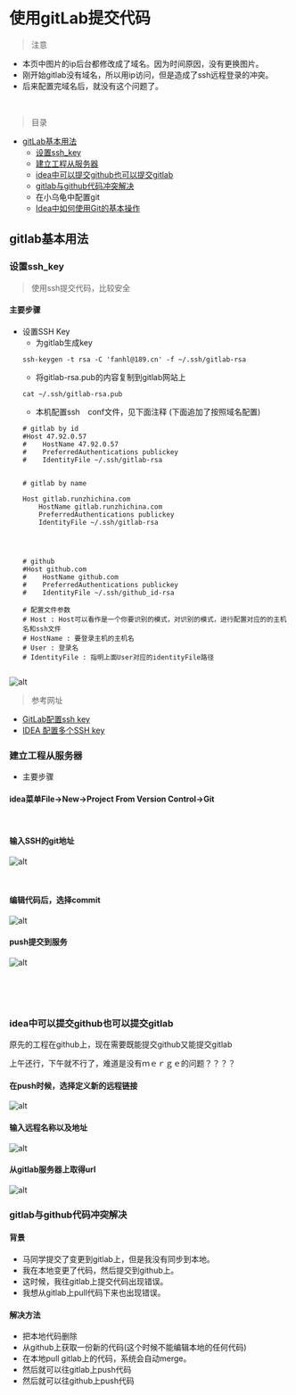 # 使用gitLab提交代码


> 注意

* 本页中图片的ip后台都修改成了域名。因为时间原因，没有更换图片。
* 刚开始gitlab没有域名，所以用ip访问，但是造成了ssh远程登录的冲突。
* 后来配置完域名后，就没有这个问题了。

<br>

> 目录


* [gitLab基本用法](#gitlab基本用法)
    * [设置ssh_key](#设置ssh_key)
    * [建立工程从服务器](#建立工程从服务器)
    * [idea中可以提交github也可以提交gitlab](#idea中可以提交github也可以提交gitlab)
    * [gitlab与github代码冲突解决](#gitlab与github代码冲突解决)
    * 在小乌龟中配置git
    * [Idea中如何使用Git的基本操作](https://blog.csdn.net/shujiekeji/article/details/73896355)
    


    
    
    
## gitlab基本用法


### 设置ssh_key

> 使用ssh提交代码，比较安全

#### 主要步骤

* 设置SSH Key
    * 为gitlab生成key
    ```youtrack
    ssh-keygen -t rsa -C 'fanhl@189.cn' -f ~/.ssh/gitlab-rsa
    ```     
    * 将gitlab-rsa.pub的内容复制到gitlab网站上
    ```youtrack
    cat ~/.ssh/gitlab-rsa.pub
    ```
    * 本机配置ssh　conf文件，见下面注释 (下面追加了按照域名配置)
    ```properties
    # gitlab by id
    #Host 47.92.0.57
    #    HostName 47.92.0.57
    #    PreferredAuthentications publickey
    #    IdentityFile ~/.ssh/gitlab-rsa
    
    
    # gitlab by name
    
    Host gitlab.runzhichina.com
        HostName gitlab.runzhichina.com
        PreferredAuthentications publickey
        IdentityFile ~/.ssh/gitlab-rsa
    
    
    
    
    # github
    #Host github.com
    #    HostName github.com
    #    PreferredAuthentications publickey
    #    IdentityFile ~/.ssh/github_id-rsa
    
    # 配置文件参数
    # Host : Host可以看作是一个你要识别的模式，对识别的模式，进行配置对应的的主机名和ssh文件
    # HostName : 要登录主机的主机名
    # User : 登录名
    # IdentityFile : 指明上面User对应的identityFile路径
    
    
    ```    

![alt](imgs/gitlab_createkey_1.png)
        


> 参考网址

* [GitLab配置ssh key](https://www.cnblogs.com/hafiz/p/8146324.html)
* [IDEA 配置多个SSH key](https://blog.csdn.net/xiaolyuh123/article/details/78352614)


### 建立工程从服务器

* 主要步骤

#### idea菜单File->New->Project From Version Control->Git

<br>

#### 输入SSH的git地址

![alt](imgs/idea_git_new_project_1.png)

<br>

#### 编辑代码后，选择commit

![alt](imgs/idea_git_new_project_2.png)


#### push提交到服务

![alt](imgs/idea_git_new_project_3.png)

<br><br><br>

### idea中可以提交github也可以提交gitlab

原先的工程在github上，现在需要既能提交github又能提交gitlab

上午还行，下午就不行了，难道是没有ｍｅｒｇｅ的问题？？？？

#### 在push时候，选择定义新的远程链接

![alt](imgs/gitlab_idea_1.png)


#### 输入远程名称以及地址

![alt](imgs/gitlab_idea_1_name.png)

#### 从gitlab服务器上取得url

![alt](imgs/gitlab_idea_2_url.png)


### gitlab与github代码冲突解决

#### 背景

* 马同学提交了变更到gitlab上，但是我没有同步到本地。
* 我在本地变更了代码，然后提交到github上。
* 这时候，我往gitlab上提交代码出现错误。
* 我想从gitlab上pull代码下来也出现错误。

#### 解决方法

* 把本地代码删除
* 从github上获取一份新的代码(这个时候不能编辑本地的任何代码)
* 在本地pull gitlab上的代码，系统会自动merge。
* 然后就可以往gitlab上push代码
* 然后就可以往github上push代码


